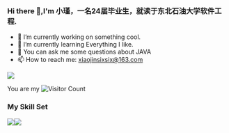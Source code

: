 ### Hi there 👋,I'm 小瑾，一名24届毕业生，就读于东北石油大学软件工程.

- 🔭 I’m currently working on something cool.
- 🌱 I’m currently learning Everything I like.
- 💬 You can ask me some questions about JAVA
- 📫 How to reach me: xiaojinsixsix@163.com

![](https://github-readme-stats.vercel.app/api?username=wisdom-zhe&show_icons=true&theme=transparent)

You are my ![Visitor Count](https://profile-counter.glitch.me/wisdom-zhe/count.svg) 

### My Skill Set

![](https://img.shields.io/badge/Java-ED8B00?style=for-the-badge&logo=openjdk&logoColor=white)![](https://img.shields.io/badge/Python-3776AB?style=for-the-badge&logo=python&logoColor=white)

